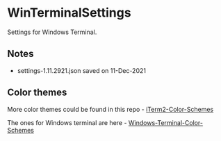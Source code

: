 # WinTerminalSettings

Settings for Windows Terminal.

## Notes

- settings-1.11.2921.json saved on 11-Dec-2021

## Color themes

More color themes could be found in this repo -
[iTerm2-Color-Schemes](https://github.com/mbadolato/iTerm2-Color-Schemes)

The ones for Windows terminal are here -
[Windows-Terminal-Color-Schemes](https://github.com/mbadolato/iTerm2-Color-Schemes/tree/master/windowsterminal)

